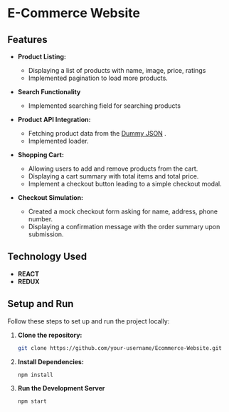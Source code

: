 # E-Commerce Website

## Features

- **Product Listing:**
  - Displaying a list of products with name, image, price, ratings
  - Implemented pagination to load more products.

- **Search Functionality**
  - Implemented searching field for searching products 

- **Product API Integration:**
  - Fetching product data from the [Dummy JSON](https://dummyjson.com/docs/products) .
  - Implemented loader.

- **Shopping Cart:**
  - Allowing users to add and remove products from the cart.
  - Displaying a cart summary with total items and total price.
  - Implement a checkout button leading to a simple checkout modal.

- **Checkout Simulation:**
  - Created a mock checkout form asking for name, address, phone number.
  - Displaying a confirmation message with the order summary upon submission.
 
## Technology Used

- **REACT**
- **REDUX**

## Setup and Run

Follow these steps to set up and run the project locally:

1. **Clone the repository:**

   ```bash
   git clone https://github.com/your-username/Ecommerce-Website.git

2. **Install Dependencies:**

   ```bash
   npm install

3. **Run the Development Server**

   ```bash
   npm start
